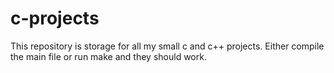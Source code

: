 # c-projects

This repository is storage for all my small c and c++ projects. Either compile the main file or run make and they should work.
